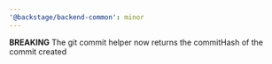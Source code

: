 ```yaml
---
'@backstage/backend-common': minor
---
```


**BREAKING** The git commit helper now returns the commitHash of the commit created
